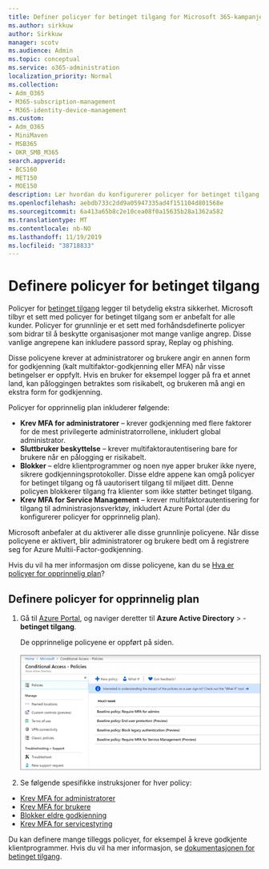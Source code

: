 ```yaml
---
title: Definer policyer for betinget tilgang for Microsoft 365-kampanjer
ms.author: sirkkuw
author: Sirkkuw
manager: scotv
ms.audience: Admin
ms.topic: conceptual
ms.service: o365-administration
localization_priority: Normal
ms.collection:
- Adm_O365
- M365-subscription-management
- M365-identity-device-management
ms.custom:
- Adm_O365
- MiniMaven
- MSB365
- OKR_SMB_M365
search.appverid:
- BCS160
- MET150
- MOE150
description: Lær hvordan du konfigurerer policyer for betinget tilgang for Microsoft 365-kampanjer.
ms.openlocfilehash: aebdb733c2dd9a05947335ad4f151104d801568e
ms.sourcegitcommit: 6a413a65b8c2e10cea08f0a15635b28a1362a582
ms.translationtype: MT
ms.contentlocale: nb-NO
ms.lasthandoff: 11/19/2019
ms.locfileid: "38718833"
---
```

# <a name="set-up-conditional-access-policies"></a>Definere policyer for betinget tilgang

Policyer for [betinget tilgang](https://docs.microsoft.com/azure/active-directory/conditional-access/overview) legger til betydelig ekstra sikkerhet. Microsoft tilbyr et sett med policyer for betinget tilgang som er anbefalt for alle kunder. Policyer for grunnlinje er et sett med forhåndsdefinerte policyer som bidrar til å beskytte organisasjoner mot mange vanlige angrep. Disse vanlige angrepene kan inkludere passord spray, Replay og phishing.

Disse policyene krever at administratorer og brukere angir en annen form for godkjenning (kalt multifaktor-godkjenning eller MFA) når visse betingelser er oppfylt. Hvis en bruker for eksempel logger på fra et annet land, kan påloggingen betraktes som risikabelt, og brukeren må angi en ekstra form for godkjenning. 

Policyer for opprinnelig plan inkluderer følgende:
- **Krev MFA for administratorer** &ndash; krever godkjenning med flere faktorer for de mest privilegerte administratorrollene, inkludert global administrator.
- **Sluttbruker beskyttelse** &ndash; krever multifaktorautentisering bare for brukere når en pålogging er risikabelt. 
- **Blokker** &ndash; eldre klientprogrammer og noen nye apper bruker ikke nyere, sikrere godkjenningsprotokoller. Disse eldre appene kan omgå policyer for betinget tilgang og få uautorisert tilgang til miljøet ditt. Denne policyen blokkerer tilgang fra klienter som ikke støtter betinget tilgang. 
- **Krev MFA for Service Management** &ndash; krever multifaktorautentisering for tilgang til administrasjonsverktøy, inkludert Azure Portal (der du konfigurerer policyer for opprinnelig plan). 

Microsoft anbefaler at du aktiverer alle disse grunnlinje policyene. Når disse policyene er aktivert, blir administratorer og brukere bedt om å registrere seg for Azure Multii-Factor-godkjenning.

Hvis du vil ha mer informasjon om disse policyene, kan du se [Hva er policyer for opprinnelig plan](https://docs.microsoft.com/azure/active-directory/conditional-access/concept-baseline-protection)?


## <a name="set-up-baseline-policies"></a>Definere policyer for opprinnelig plan

1. Gå til [Azure Portal](https://portal.azure.com), og naviger deretter til **Azure Active Directory** \> - **betinget tilgang**.
    
    De opprinnelige policyene er oppført på siden. <br/> <br/>
    ![Side som viser en liste over opprinnelige policyer for betinget tilgang.](media/baslinepolicies.png)
1. Se følgende spesifikke instruksjoner for hver policy:

  - [Krev MFA for administratorer](https://docs.microsoft.com/azure/active-directory/conditional-access/howto-baseline-protect-administrators)
- [Krev MFA for brukere](https://docs.microsoft.com/azure/active-directory/conditional-access/howto-baseline-protect-end-users)  
 - [Blokker eldre godkjenning](https://docs.microsoft.com/azure/active-directory/conditional-access/howto-baseline-protect-legacy-auth)
  - [Krev MFA for servicestyring](https://docs.microsoft.com/azure/active-directory/conditional-access/howto-baseline-protect-azure)

Du kan definere mange tilleggs policyer, for eksempel å kreve godkjente klientprogrammer. Hvis du vil ha mer informasjon, se [dokumentasjonen for betinget tilgang](https://docs.microsoft.com/azure/active-directory/conditional-access/).

